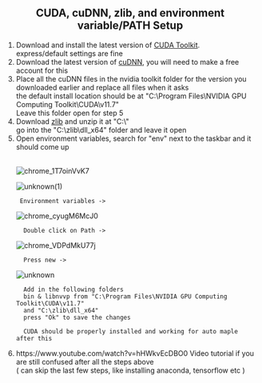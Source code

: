 
<h2 align="center">
  CUDA, cuDNN, zlib, and environment variable/PATH Setup
</h2>
<ol>
  <li>
    Download and install the latest version of <a href="https://developer.nvidia.com/cuda-downloads">CUDA Toolkit</a>.<br />
      express/default settings are fine
  </li>
  <li>
    Download the latest version of <a href="https://developer.nvidia.com/cudnn">cuDNN</a>, you will need to make a free account for this
  </li>
  <li>
   Place all the cuDNN files in the nvidia toolkit folder for the version you downloaded earlier and replace all files when it asks <br />   
    the default install location should be at "C:\Program Files\NVIDIA GPU Computing Toolkit\CUDA\v11.7" <br /> 
      Leave this folder open for step 5
  </li>
  <li>
     Download <a href="http://www.winimage.com/zLibDll/zlib123dllx64.zip">zlib</a> and unzip it at "C:\"   <br /> 
      go into the "C:\zlib\dll_x64" folder and leave it open
  </li>
  <li>
Open environment variables, search for "env" next to the taskbar and it should come up <br /> 
    <br /> 
      
![chrome_1T7oinVvK7](https://user-images.githubusercontent.com/16899482/170908758-db921e67-7963-48f8-aee5-56311727662b.jpg)
      
     
      
![unknown(1)](https://user-images.githubusercontent.com/16899482/170906902-b8867b35-3777-4ca0-ad51-89243870b256.jpg)
      
     Environment variables ->  
      
   ![chrome_cyugM6McJ0](https://user-images.githubusercontent.com/16899482/170907962-f2edc0ed-d25c-4961-bba5-100cecd57363.jpg)
   
      Double click on Path -> 
      
![chrome_VDPdMkU77j](https://user-images.githubusercontent.com/16899482/170907999-78370809-d214-4899-96e7-060d73f78c1d.jpg)
      
      Press new -> 

![unknown](https://user-images.githubusercontent.com/16899482/170908120-4fc42fac-304e-494d-ab0c-465abc64793d.jpg)

      Add in the following folders 
      bin & libnvvp from "C:\Program Files\NVIDIA GPU Computing Toolkit\CUDA\v11.7" 
      and "C:\zlib\dll_x64" 
      press "Ok" to save the changes
      
      CUDA should be properly installed and working for auto maple after this
      
  </li>
  <li>
    https://www.youtube.com/watch?v=hHWkvEcDBO0 Video tutorial if you are still confused after all the steps above <br />
    ( can skip the last few steps, like installing anaconda, tensorflow etc ) <br />
  </li>
    
</ol>




